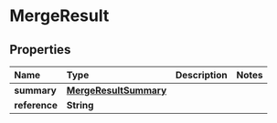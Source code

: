 # MergeResult

## Properties

| Name | Type | Description | Notes |
| :--- | :--- | :--- | :--- |
| **summary** | [**MergeResultSummary**](mergeresultsummary.md) |  |  |
| **reference** | **String** |  |  |

